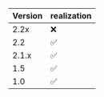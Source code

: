 | Version | realization        |
| ------- | ------------------ |
| 2.2x    | :x:                |
| 2.2     | :white_check_mark: |
| 2.1.x   | :white_check_mark: |
| 1.5     | :white_check_mark: |
| 1.0     | :white_check_mark: |

